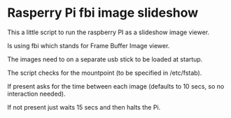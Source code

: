# Rasperry Pi fbi image slideshow
This a little script to run the raspberry PI as a slideshow image viewer.

Is using fbi which stands for Frame Buffer Image viewer.

The images need to on a separate usb stick to be loaded at startup.

The script checks for the mountpoint (to be specified in /etc/fstab).

If present asks for the time between each image (defaults to 10 secs, so no interaction needed).

If not present just waits 15 secs and then halts the Pi.
